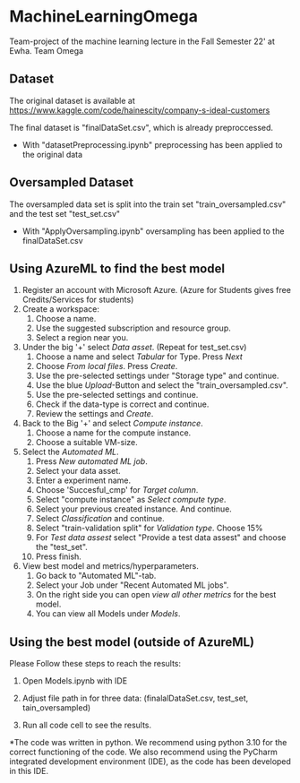 # MachineLearningOmega
Team-project of the machine learning lecture in the Fall Semester 22' at Ewha. Team Omega 

## Dataset
The original dataset is available at https://www.kaggle.com/code/hainescity/company-s-ideal-customers


The final dataset is "finalDataSet.csv", which is already preproccessed.
- With "datasetPreprocessing.ipynb" preprocessing has been applied to the original data

## Oversampled Dataset
The oversampled data set is split into the train set "train_oversampled.csv" and the test set "test_set.csv"
- With "ApplyOversampling.ipynb" oversampling has been applied to the finalDataSet.csv

## Using AzureML to find the best model

1. Register an account with Microsoft Azure. (Azure for Students gives free Credits/Services for students)
2. Create a workspace:
   1. Choose a name.
   2. Use the suggested subscription and resource group.
   3. Select a region near you.
3. Under the big '+' select *Data asset*. (Repeat for test_set.csv)
   1. Choose a name and select *Tabular* for Type. Press *Next*
   2. Choose *From local files*. Press *Create*.
   3. Use the pre-selected settings under "Storage type" and continue.
   4. Use the blue *Upload*-Button and select the "train_oversampled.csv".
   5. Use the pre-selected settings and continue.
   6. Check if the data-type is correct and continue.
   7. Review the settings and *Create*.
4. Back to the Big '+' and select *Compute instance*.
   1. Choose a name for the compute instance.
   2. Choose a suitable VM-size.
5. Select the *Automated ML*.
   1. Press *New automated ML job*.
   2. Select your data asset.
   3. Enter a experiment name.
   4. Choose 'Succesful_cmp' for *Target column*.
   5. Select "compute instance" as *Select compute type*.
   6. Select your previous created instance. And continue.
   7. Select *Classification* and continue.
   8. Select "train-validation split" for *Validation type*. Choose 15%
   9. For *Test data assest* select "Provide a test data assest" and choose the "test_set".
   10. Press finish.
6. View best model and metrics/hyperparameters.
    1. Go back to "Automated ML"-tab.
    2. Select your Job under "Recent Automated ML jobs".
    3. On the right side you can open *view all other metrics* for the best model.
   4. You can view all Models under *Models*.

## Using the best model (outside of AzureML)
Please Follow these steps to reach the results:

1. Open Models.ipynb with IDE

2. Adjust file path in for three data: (finalalDataSet.csv, test_set, tain_oversampled)

3. Run all code cell to see the results. 

*The code was written in python. We recommend using python 3.10 for the correct functioning of the code. We also recommend using the PyCharm integrated development environment (IDE), as the code has been developed in this IDE.
